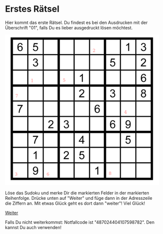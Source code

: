 Erstes Rätsel
=============

Hier kommt das erste Rätsel. Du findest es bei den Ausdrucken
mit der Überschrift "01", falls Du es lieber ausgedruckt lösen
möchtest.

![Rästel 01](raetsel-01.png)

Löse das Sudoku und merke Dir die markierten Felder
in der markierten Reihenfolge. Drücke unten auf "Weiter"
und füge dann in der Adresszeile die Ziffern an.
Mit etwas Glück geht es dort dann "weiter"! Viel
Glück!

[Weiter](02-)

<!-- 22225558 -->

Falls Du nicht weiterkommst: Notfallcode ist "487024404107598782".
Den kannst Du auch verwenden!
